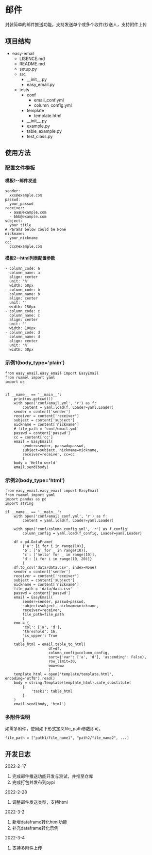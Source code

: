 # **邮件**
封装简单的邮件推送功能，支持发送单个或多个收件/抄送人，支持附件上传

## **项目结构**
- easy-email
  - LISENCE.md
  - README.md
  - setup.py
  - src
    - \_\_init\_\_.py
    - easy_email.py
  - tests
    - conf
      - email_conf.yml
      - column_config.yml
    - template
      - template.html
    - \_\_init\_\_.py
    - example.py
    - table_example.py
    - test_class.py

## **使用方法**


### **配置文件模板**
#### **模板1--邮件发送**
```
sender:
  xxx@example.com
passwd: 
  your_passwd
receiver:
  - aaa@example.com
  - bbb@example.com
subject:
  your_title
# Params below could be None
nickname:
  your_nickname
cc:
  ccc@example.com
```
#### **模板2--html列表配置参数**
```
- column_code: a
  column_name: a
  align: center
  unit: '%'
  width: 50px
- column_code: b
  column_name: b
  align: center
  unit: ''
  width: 150px
- column_code: c
  column_name: c
  align: center
  unit: ''
  width: 100px
- column_code: d
  column_name: d
  align: center
  unit: '%'
  width: 50px
```
### **示例1(body_type='plain')**
```
from easy_email.easy_email import EasyEmail
from ruamel import yaml
import os


if __name__ == '__main__':
    print(os.getcwd())
    with open('conf/email.yml', 'r') as f:
        content = yaml.load(f, Loader=yaml.Loader)
    sender = content['sender']
    receiver = content['receiver']
    subject = content['subject']
    nickname = content['nickname']
    # file_path = 'conf/email.yml'
    passwd = content['passwd']
    cc = content['cc']
    email = EasyEmail(
        sender=sender, passwd=passwd,
        subject=subject, nickname=nickname, 
        receiver=receiver, cc=cc
        )
    body = 'Hello world'
    email.send(body)
```

### **示例2(body_type='html')**
```
from easy_email.easy_email import EasyEmail
from ruamel import yaml
import pandas as pd
import string

if __name__ == '__main__':
    with open('conf/email_conf.yml', 'r') as f:
        content = yaml.load(f, Loader=yaml.Loader)

    with open('conf/column_config.yml', 'r') as f_config:
        column_config = yaml.load(f_config, Loader=yaml.Loader)
    
    df = pd.DataFrame(
        {'a': [i for i in range(10)],
        'b': ['a' for _ in range(10)],
        'c': ['hello' for _ in range(10)],
        'd': [i for i in range(10, 20)]}
        )
    df.to_csv('data/data.csv', index=None)
    sender = content['sender']
    receiver = content['receiver']
    subject = content['subject']
    nickname = content['nickname']
    file_path = 'data/data.csv'
    passwd = content['passwd']
    email = EasyEmail(
        sender=sender, passwd=passwd,
        subject=subject, nickname=nickname, 
        receiver=receiver,
        file_path=file_path
        )
    emo = {
        'col': ['a', 'd'], 
        'threshold': 16, 
        'is_upper': True
        }
    table_html = email.table_to_html(
                    df=df, 
                    column_config=column_config, 
                    sort={'var': ['a', 'd'], 'ascending': False},
                    row_limit=30, 
                    emo=emo
                    )
    template_html = open('template/template.html', encoding='utf8').read()
    body = string.Template(template_html).safe_substitute(
        {
            'task1': table_html
        }
    )
    email.send(body, 'html')
```
### **多附件说明**
如需多附件，使用如下形式定义file_path参数即可。
```
file_path = ["path1/file_name1", "path2/file_name2", ...]
```
## **开发日志**
2022-2-17
1. 完成邮件推送功能开发与测试，并推至仓库
2. 完成打包并发布到pypi
   
2022-2-28
1. 调整邮件发送类型，支持html
  
2022-3-2
1. 新增dataframe转化html功能
2. 补充dataframe转化示例

2022-3-4
1. 支持多附件上传
